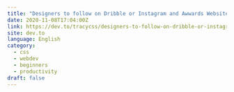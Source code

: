 ```yaml
---
title: "Designers to follow on Dribble or Instagram and Awwards Website for Web UI inspiration"
date: 2020-11-08T17:04:00Z
link: https://dev.to/tracycss/designers-to-follow-on-dribble-or-instagram-and-awwards-website-for-web-ui-inspiration-4p32?utm_medium=RSS&utm_source=news.12bit.vn
site: dev.to
language: English
category:
  - css
  - webdev
  - beginners
  - productivity
draft: false
---
```

